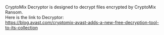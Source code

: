 CryptoMix Decryptor is designed to decrypt files encrypted by CryptoMix Ransom.\
Here is the link to Decryptor:\
https://blog.avast.com/cryptomix-avast-adds-a-new-free-decryption-tool-to-its-collection
